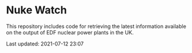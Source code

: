 # Nuke Watch

This repository includes code for retrieving the latest information available on the output of EDF nuclear power plants in the UK.

Last updated: 2021-07-12 23:07